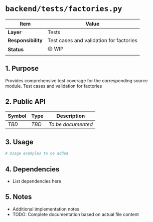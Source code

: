 # `backend/tests/factories.py`

| Item               | Value                                                              |
| ------------------ | ------------------------------------------------------------------ |
| **Layer**          | Tests                                                           |
| **Responsibility** | Test cases and validation for factories                                                   |
| **Status**         | 🟡 WIP                                                            |

## 1. Purpose

Provides comprehensive test coverage for the corresponding source module. Test cases and validation for factories

## 2. Public API

| Symbol       | Type     | Description            |
| ------------ | -------- | ---------------------- |
| *TBD*        | *TBD*    | *To be documented*     |

## 3. Usage

```python
# Usage examples to be added
```

## 4. Dependencies

- List dependencies here

## 5. Notes

- Additional implementation notes
- TODO: Complete documentation based on actual file content
